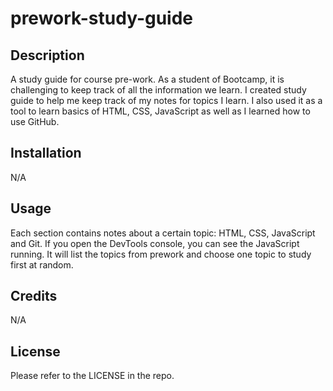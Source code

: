# prework-study-guide


## Description

A study guide for course pre-work. 
As a student of Bootcamp, it is challenging to keep track of all the information we learn. 
I created study guide to help me keep track of my notes for topics I learn. 
I also used it as a tool to learn basics of HTML, CSS, JavaScript as well as I learned how to use GitHub. 

## Installation

N/A

## Usage

Each section contains notes about a certain topic: HTML, CSS, JavaScript and Git. 
If you open the DevTools console, you can see the JavaScript running. 
It will list the topics from prework and choose one topic to study first at random. 

## Credits

N/A

## License

Please refer to the LICENSE in the repo.
